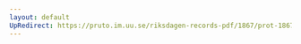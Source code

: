 ```yaml
---
layout: default
UpRedirect: https://pruto.im.uu.se/riksdagen-records-pdf/1867/prot-1867--ak--202/prot-1867--ak--202_001.pdf
---
```

